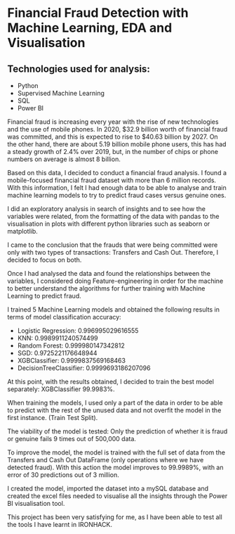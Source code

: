 # Financial Fraud Detection with Machine Learning, EDA and Visualisation

## Technologies used for analysis:
- Python
- Supervised Machine Learning
- SQL
- Power BI

Financial fraud is increasing every year with the rise of new technologies and the use of mobile phones. In 2020, $32.9 billion worth of financial fraud was committed, and this is expected to rise to $40.63 billion by 2027. On the other hand, there are about 5.19 billion mobile phone users, this has had a steady growth of 2.4% over 2019, but, in the number of chips or phone numbers on average is almost 8 billion.

Based on this data, I decided to conduct a financial fraud analysis. I found a mobile-focused financial fraud dataset with more than 6 million records. With this information, I felt I had enough data to be able to analyse and train machine learning models to try to predict fraud cases versus genuine ones.

I did an exploratory analysis in search of insights and to see how the variables were related, from the formatting of the data with pandas to the visualisation in plots with different python libraries such as seaborn or matplotlib.

I came to the conclusion that the frauds that were being committed were only with two types of transactions: Transfers and Cash Out. Therefore, I decided to focus on both. 

Once I had analysed the data and found the relationships between the variables, I considered doing Feature-engineering in order for the machine to better understand the algorithms for further training with Machine Learning to predict fraud.



I trained 5 Machine Learning models and obtained the following results in terms of model classification accuracy:

- Logistic Regression: 0.996995029616555
- KNN: 0.9989911240574499
- Random Forest: 0.999980147342812
- SGD: 0.9725221176648944
- XGBClassifier: 0.9999837569168463
- DecisionTreeClassifier: 0.9999693186207096

At this point, with the results obtained, I decided to train the best model separately: XGBClassifier 99.9983%.

When training the models, I used only a part of the data in order to be able to predict with the rest of the unused data and not overfit the model in the first instance. (Train Test Split).

The viability of the model is tested: Only the prediction of whether it is fraud or genuine fails 9 times out of 500,000 data.

To improve the model, the model is trained with the full set of data from the Transfers and Cash Out DataFrame (only operations where we have detected fraud). With this action the model improves to 99.9989%, with an error of 30 predictions out of 3 million.

I created the model, imported the dataset into a mySQL database and created the excel files needed to visualise all the insights through the Power BI visualisation tool.


This project has been very satisfying for me, as I have been able to test all the tools I have learnt in IRONHACK. 
